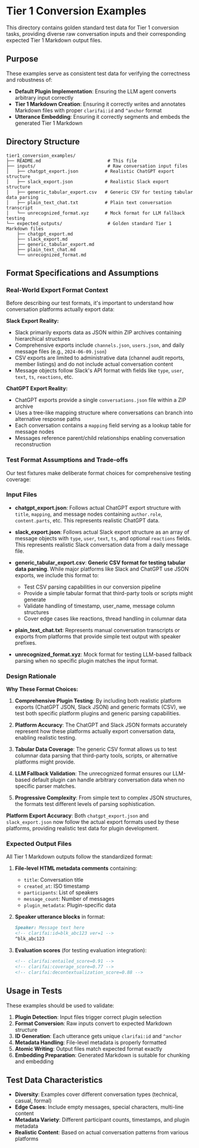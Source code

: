 # Tier 1 Conversion Examples

This directory contains golden standard test data for Tier 1 conversion tasks, providing diverse raw conversation inputs and their corresponding expected Tier 1 Markdown output files.

## Purpose

These examples serve as consistent test data for verifying the correctness and robustness of:

- **Default Plugin Implementation**: Ensuring the LLM agent converts arbitrary input correctly
- **Tier 1 Markdown Creation**: Ensuring it correctly writes and annotates Markdown files with proper `clarifai:id` and `^anchor` format
- **Utterance Embedding**: Ensuring it correctly segments and embeds the generated Tier 1 Markdown

## Directory Structure

```
tier1_conversion_examples/
├── README.md                         # This file
├── inputs/                           # Raw conversation input files
│   ├── chatgpt_export.json          # Realistic ChatGPT export structure
│   ├── slack_export.json            # Realistic Slack export structure  
│   ├── generic_tabular_export.csv   # Generic CSV for testing tabular data parsing
│   ├── plain_text_chat.txt          # Plain text conversation transcript
│   └── unrecognized_format.xyz      # Mock format for LLM fallback testing
└── expected_outputs/                 # Golden standard Tier 1 Markdown files
    ├── chatgpt_export.md
    ├── slack_export.md
    ├── generic_tabular_export.md
    ├── plain_text_chat.md
    └── unrecognized_format.md
```

## Format Specifications and Assumptions

### Real-World Export Format Context

Before describing our test formats, it's important to understand how conversation platforms actually export data:

**Slack Export Reality:**
- Slack primarily exports data as JSON within ZIP archives containing hierarchical structures
- Comprehensive exports include `channels.json`, `users.json`, and daily message files (e.g., `2024-06-09.json`)
- CSV exports are limited to administrative data (channel audit reports, member listings) and do not include actual conversation content
- Message objects follow Slack's API format with fields like `type`, `user`, `text`, `ts`, `reactions`, etc.

**ChatGPT Export Reality:**
- ChatGPT exports provide a single `conversations.json` file within a ZIP archive
- Uses a tree-like mapping structure where conversations can branch into alternative response paths
- Each conversation contains a `mapping` field serving as a lookup table for message nodes
- Messages reference parent/child relationships enabling conversation reconstruction

### Test Format Assumptions and Trade-offs

Our test fixtures make deliberate format choices for comprehensive testing coverage:

### Input Files

- **chatgpt_export.json**: Follows actual ChatGPT export structure with `title`, `mapping`, and message nodes containing `author.role`, `content.parts`, etc. This represents realistic ChatGPT data.

- **slack_export.json**: Follows actual Slack export structure as an array of message objects with `type`, `user`, `text`, `ts`, and optional `reactions` fields. This represents realistic Slack conversation data from a daily message file.

- **generic_tabular_export.csv**: **Generic CSV format for testing tabular data parsing**. While major platforms like Slack and ChatGPT use JSON exports, we include this format to:
  - Test CSV parsing capabilities in our conversion pipeline
  - Provide a simple tabular format that third-party tools or scripts might generate
  - Validate handling of timestamp, user_name, message column structures
  - Cover edge cases like reactions, thread handling in columnar data

- **plain_text_chat.txt**: Represents manual conversation transcripts or exports from platforms that provide simple text output with speaker prefixes.

- **unrecognized_format.xyz**: Mock format for testing LLM-based fallback parsing when no specific plugin matches the input format.

### Design Rationale

**Why These Format Choices:**

1. **Comprehensive Plugin Testing**: By including both realistic platform exports (ChatGPT JSON, Slack JSON) and generic formats (CSV), we test both specific platform plugins and generic parsing capabilities.

2. **Platform Accuracy**: The ChatGPT and Slack JSON formats accurately represent how these platforms actually export conversation data, enabling realistic testing.

3. **Tabular Data Coverage**: The generic CSV format allows us to test columnar data parsing that third-party tools, scripts, or alternative platforms might provide.

4. **LLM Fallback Validation**: The unrecognized format ensures our LLM-based default plugin can handle arbitrary conversation data when no specific parser matches.

5. **Progressive Complexity**: From simple text to complex JSON structures, the formats test different levels of parsing sophistication.

**Platform Export Accuracy**: Both `chatgpt_export.json` and `slack_export.json` now follow the actual export formats used by these platforms, providing realistic test data for plugin development.

### Expected Output Files
All Tier 1 Markdown outputs follow the standardized format:

1. **File-level HTML metadata comments** containing:
   - `title`: Conversation title
   - `created_at`: ISO timestamp
   - `participants`: List of speakers
   - `message_count`: Number of messages
   - `plugin_metadata`: Plugin-specific data

2. **Speaker utterance blocks** in format:
   ```markdown
   Speaker: Message text here
   <!-- clarifai:id=blk_abc123 ver=1 -->
   ^blk_abc123
   ```

3. **Evaluation scores** (for testing evaluation integration):
   ```markdown
   <!-- clarifai:entailed_score=0.91 -->
   <!-- clarifai:coverage_score=0.77 -->
   <!-- clarifai:decontextualization_score=0.88 -->
   ```

## Usage in Tests

These examples should be used to validate:

1. **Plugin Detection**: Input files trigger correct plugin selection
2. **Format Conversion**: Raw inputs convert to expected Markdown structure
3. **ID Generation**: Each utterance gets unique `clarifai:id` and `^anchor`
4. **Metadata Handling**: File-level metadata is properly formatted
5. **Atomic Writing**: Output files match expected format exactly
6. **Embedding Preparation**: Generated Markdown is suitable for chunking and embedding

## Test Data Characteristics

- **Diversity**: Examples cover different conversation types (technical, casual, formal)
- **Edge Cases**: Include empty messages, special characters, multi-line content
- **Metadata Variety**: Different participant counts, timestamps, and plugin metadata
- **Realistic Content**: Based on actual conversation patterns from various platforms